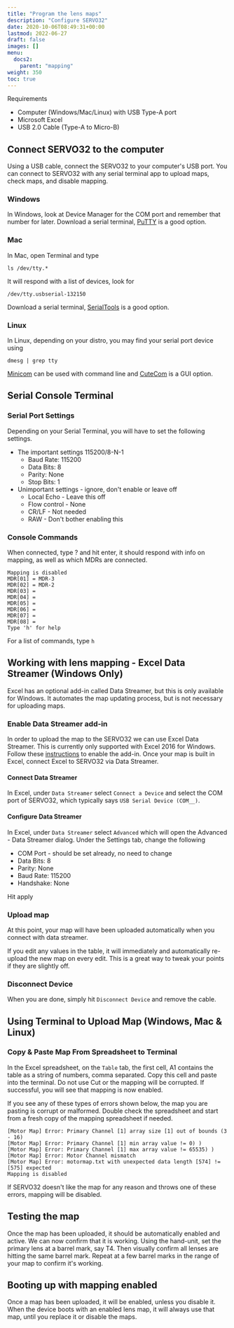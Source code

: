 ```yaml
---
title: "Program the lens maps"
description: "Configure SERVO32"
date: 2020-10-06T08:49:31+00:00
lastmod: 2022-06-27
draft: false
images: []
menu:
  docs2:
    parent: "mapping"
weight: 350
toc: true
---
```


Requirements

- Computer (Windows/Mac/Linux) with USB Type-A port
- Microsoft Excel
- USB 2.0 Cable (Type-A to Micro-B)

## Connect SERVO32 to the computer

Using a USB cable, connect the SERVO32 to your computer's USB port. You can connect to SERVO32 with any serial terminal app to upload maps, check maps, and disable mapping.

### Windows

In Windows, look at Device Manager for the COM port and remember that number for later.
Download a serial terminal, [PuTTY](https://www.putty.org) is a good option.

### Mac

In Mac, open Terminal and type

```ls /dev/tty.*```

It will respond with a list of devices, look for

```/dev/tty.usbserial-132150```

Download a serial terminal, [SerialTools](https://apps.apple.com/us/app/serialtools/id611021963) is a good option.

### Linux

In Linux, depending on your distro, you may find your serial port device using

```dmesg | grep tty```

[Minicom](https://help.ubuntu.com/community/Minicom) can be used with command line and [CuteCom](http://cutecom.sourceforge.net) is a GUI option.

## Serial Console Terminal

### Serial Port Settings

Depending on your Serial Terminal, you will have to set the following settings.

- The important settings 115200/8-N-1
  - Baud Rate: 115200
  - Data Bits: 8
  - Parity: None
  - Stop Bits: 1
- Unimportant settings - ignore, don't enable or leave off
  - Local Echo - Leave this off
  - Flow control - None
  - CR/LF - Not needed
  - RAW - Don't bother enabling this

### Console Commands

When connected, type ? and hit enter, it should respond with info on mapping, as well as which MDRs are connected.

```text
Mapping is disabled
MDR[01] = MDR-3
MDR[02] = MDR-2
MDR[03] =
MDR[04] =
MDR[05] =
MDR[06] =
MDR[07] =
MDR[08] =
Type 'h' for help
```

For a list of commands, type ```h```

## Working with lens mapping - Excel Data Streamer (Windows Only)

Excel has an optional add-in called Data Streamer, but this is only available for Windows. It automates the map updating process, but is not necessary for uploading maps.

### Enable Data Streamer add-in

In order to upload the map to the SERVO32 we can use Excel Data Streamer. This is currently only supported with Excel 2016 for Windows. Follow these [instructions](https://support.microsoft.com/en-us/office/enable-the-data-streamer-add-in-70052b28-3b00-41e7-8ab6-8a9f142dffeb) to enable the add-in. Once your map is built in Excel, connect Excel to SERVO32 via Data Streamer.

#### Connect Data Streamer

In Excel, under ```Data Streamer``` select ```Connect a Device``` and select the COM port of SERVO32, which typically says ```USB Serial Device (COM__)```.

#### Configure Data Streamer

In Excel, under ```Data Streamer``` select ```Advanced``` which will open the Advanced - Data Streamer dialog. Under the Settings tab, change the following

- COM Port - should be set already, no need to change
- Data Bits: 8
- Parity: None
- Baud Rate: 115200
- Handshake: None

Hit apply

### Upload map

At this point, your map will have been uploaded automatically when you connect with data streamer.

If you edit any values in the table, it will immediately and automatically re-upload the new map on every edit. This is a great way to tweak your points if they are slightly off.

### Disconnect Device

When you are done, simply hit ```Disconnect Device``` and remove the cable.

## Using Terminal to Upload Map (Windows, Mac & Linux)

### Copy & Paste Map From Spreadsheet to Terminal

In the Excel spreadsheet, on the ```Table``` tab, the first cell, A1 contains the table as a string of numbers, comma separated. Copy this cell and paste into the terminal. Do not use Cut or the mapping will be corrupted. If successful, you will see that mapping is now enabled.

If you see any of these types of errors shown below, the map you are pasting is corrupt or malformed. Double check the spreadsheet and start from a fresh copy of the mapping spreadsheet if needed.

```text
[Motor Map] Error: Primary Channel [1] array size [1] out of bounds (3 - 16)
[Motor Map] Error: Primary Channel [1] min array value != 0) )
[Motor Map] Error: Primary Channel [1] max array value != 65535) )
[Motor Map] Error: Motor Channel mismatch
[Motor Map] Error: motormap.txt with unexpected data length [574] != [575] expected
Mapping is disabled
```

If SERVO32 doesn't like the map for any reason and throws one of these errors, mapping will be disabled.

## Testing the map

Once the map has been uploaded, it should be automatically enabled and active. We can now confirm that it is working. Using the hand-unit, set the primary lens at a barrel mark, say T4. Then visually confirm all lenses are hitting the same barrel mark. Repeat at a few barrel marks in the range of your map to confirm it's working.

## Booting up with mapping enabled

Once a map has been uploaded, it will be enabled, unless you disable it. When the device boots with an enabled lens map, it will always use that map, until you replace it or disable the maps.

